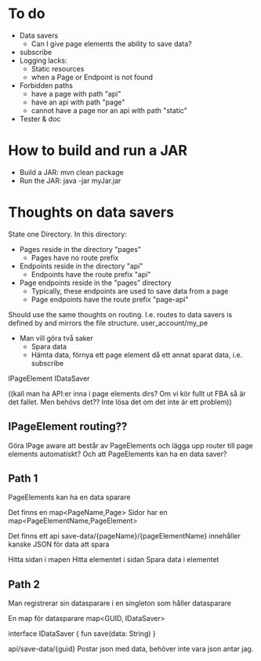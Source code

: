 
# To do
- Data savers
  - Can I give page elements the ability to save data? 
- subscribe
- Logging lacks:
  - Static resources
  - when a Page or Endpoint is not found
- Forbidden paths
  - have a page with path "api"
  - have an api with path "page"
  - cannot have a page nor an api with path "static"
- Tester & doc

# How to build and run a JAR
- Build a JAR: mvn clean package 
- Run the JAR: java -jar myJar.jar


# Thoughts on data savers
State one Directory. In this directory:
- Pages reside in the directory "pages"
  - Pages have no route prefix
- Endpoints reside in the directory "api"
  - Endpoints have the route prefix "api"
- Page endpoints reside in the "pages" directory
  - Typically, these endpoints are used to save data from a page
  - Page endpoints have the route prefix "page-api"



Should use the same thoughts on routing. I.e. routes to data savers
is defined by and mirrors the file structure.
user_account/my_pe
- Man vill göra två saker
  - Spara data
  - Hämta data, förnya ett page element då ett annat sparat data, i.e. subscribe

IPageElement
IDataSaver

((kall man ha API:er inna i page elements dirs?
  Om vi kör fullt ut FBA så är det fallet. Men behövs det??
     Inte lösa det om det inte är ett problem)) 

## IPageElement routing??
Göra IPage aware att består av PageElements och lägga upp router till page elements automatiskt?
Och att PageElements kan ha en data saver?

## Path 1
PageElements kan ha en data sparare

Det finns en map<PageName,Page>
Sidor har en map<PageElementName,PageElement>

Det finns ett api save-data/{pageName}/{pageElementName}
innehåller kanske JSON för data att spara

Hitta sidan i mapen
Hitta elementet i sidan
Spara data i elementet


## Path 2

Man registrerar sin datasparare i en singleton som håller datasparare

En map för datasparare
map<GUID, IDataSaver>

interface IDataSaver {
fun save(data: String)
}

api/save-data/{guid}
Postar json med data, behöver inte vara json antar jag.


